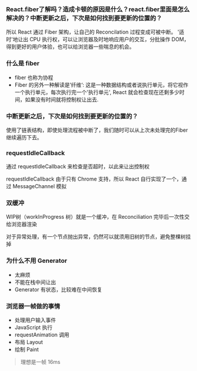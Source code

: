 ### React.fiber了解吗？造成卡顿的原因是什么？react.fiber里面是怎么解决的？中断更新之后，下次是如何找到要更新的位置的？



所以 React 通过 Fiber 架构，让自己的 Reconcilation 过程变成可被中断。 '适时'地让出 CPU 执行权，可以让浏览器及时地响应用户的交互，分批操作 DOM，得到更好的用户体验，也可以给浏览器一些喘息的机会。

### 什么是 fiber
- fiber 也称为协程
- Fiber 的另外一种解读是’纤维‘: 这是一种数据结构或者说执行单元，将它视作一个执行单元，每次执行完一个'执行单元', React 就会检查现在还剩多少时间，如果没有时间就将控制权让出去.

### 中断更新之后，下次是如何找到要更新的位置的？
使用了链表结构，即使处理流程被中断了，我们随时可以从上次未处理完的Fiber继续遍历下去。

### requestIdleCallback
通过 requestIdleCallback 来检查是否超时，以此来让出控制权

requestIdleCallback 由于只有 Chrome 支持，所以 React 自行实现了一个，通过 MessageChannel 模拟

### 双缓冲
WIP树（workInProgress 树）就是一个缓冲，在 Reconciliation 完毕后一次性交给浏览器渲染

对于异常处理，有一个节点抛出异常，仍然可以就须用旧树的节点，避免整棵树挂掉

### 为什么不用 Generator
- 太麻烦
- 不能在栈中间让出
- Generator 有状态，比较难在中间恢复

### 浏览器一帧做的事情
- 处理用户输入事件
- JavaScript 执行
- requestAnimation 调用
- 布局 Layout
- 绘制 Paint
> 理想是一帧 16ms
